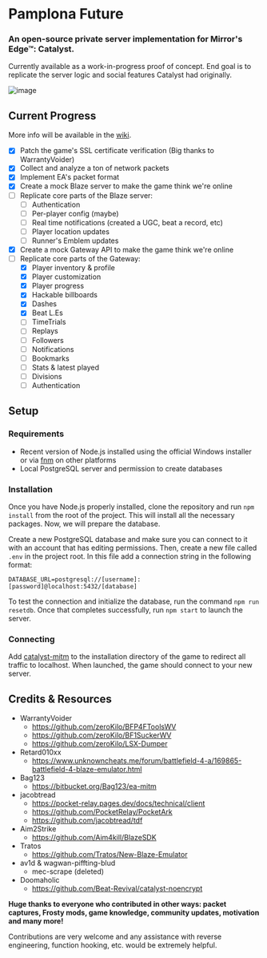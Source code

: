 # Pamplona Future
### An open-source private server implementation for Mirror's Edge™: Catalyst.
Currently available as a work-in-progress proof of concept. End goal is to replicate the server logic and social features Catalyst had originally.

![image](https://github.com/user-attachments/assets/0edcb839-c66c-4f55-8503-e2dabb4628e5)

## Current Progress
More info will be available in the [wiki](https://github.com/ploxxxy/pamplona-future/wiki).
- [x] Patch the game's SSL certificate verification (Big thanks to WarrantyVoider)
- [x] Collect and analyze a ton of network packets
- [x] Implement EA's packet format
- [x] Create a mock Blaze server to make the game think we're online
- [ ] Replicate core parts of the Blaze server:
  - [ ] Authentication
  - [ ] Per-player config (maybe)
  - [ ] Real time notifications (created a UGC, beat a record, etc)
  - [ ] Player location updates
  - [ ] Runner's Emblem updates
- [x] Create a mock Gateway API to make the game think we're online
- [ ] Replicate core parts of the Gateway:
  - [x] Player inventory & profile
  - [x] Player customization
  - [x] Player progress
  - [x] Hackable billboards
  - [x] Dashes
  - [x] Beat L.Es
  - [ ] TimeTrials
  - [ ] Replays
  - [ ] Followers
  - [ ] Notifications
  - [ ] Bookmarks
  - [ ] Stats & latest played
  - [ ] Divisions
  - [ ] Authentication

## Setup
### Requirements
- Recent version of Node.js installed using the official Windows installer or via [fnm](https://github.com/Schniz/fnm) on other platforms
- Local PostgreSQL server and permission to create databases

### Installation
Once you have Node.js properly installed, clone the repository and run `npm install` from the root of the project. This will install all the necessary packages. Now, we will prepare the database.

Create a new PostgreSQL database and make sure you can connect to it with an account that has editing permissions. Then, create a new file called `.env` in the project root. In this file add a connection string in the following format:

```
DATABASE_URL=postgresql://[username]:[password]@localhost:5432/[database]
```

To test the connection and initialize the database, run the command `npm run resetdb`. Once that completes successfully, run `npm start` to launch the server.

### Connecting
Add [catalyst-mitm](https://github.com/ploxxxy/catalyst-mitm) to the installation directory of the game to redirect all traffic to localhost. When launched, the game should connect to your new server.

## Credits & Resources
- WarrantyVoider
  - https://github.com/zeroKilo/BFP4FToolsWV
  - https://github.com/zeroKilo/BF1SuckerWV
  - https://github.com/zeroKilo/LSX-Dumper
- Retard010xx
  - https://www.unknowncheats.me/forum/battlefield-4-a/169865-battlefield-4-blaze-emulator.html
- Bag123
  - https://bitbucket.org/Bag123/ea-mitm
- jacobtread
  - https://pocket-relay.pages.dev/docs/technical/client
  - https://github.com/PocketRelay/PocketArk
  - https://github.com/jacobtread/tdf
- Aim2Strike
  - https://github.com/Aim4kill/BlazeSDK
- Tratos
  - https://github.com/Tratos/New-Blaze-Emulator
- av1d & wagwan-piffting-blud
  - mec-scrape (deleted)
- Doomaholic
  - https://github.com/Beat-Revival/catalyst-noencrypt

**Huge thanks to everyone who contributed in other ways: packet captures, Frosty mods, game knowledge, community updates, motivation and many more!**

Contributions are very welcome and any assistance with reverse engineering, function hooking, etc. would be extremely helpful.
